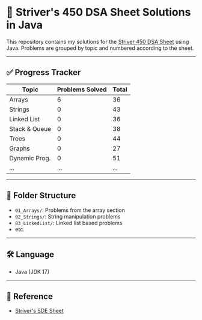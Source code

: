 # 🚀 Striver's 450 DSA Sheet Solutions in Java

This repository contains my solutions for the [Striver 450 DSA Sheet](https://takeuforward.org/interviews/strivers-sde-sheet-top-coding-interview-problems/) using Java. Problems are grouped by topic and numbered according to the sheet.

---

## ✅ Progress Tracker

| Topic           | Problems Solved | Total |
|----------------|-----------------|-------|
| Arrays          | 6               | 36    |
| Strings         | 0               | 43    |
| Linked List     | 0               | 36    |
| Stack & Queue   | 0               | 38    |
| Trees           | 0               | 44    |
| Graphs          | 0               | 27    |
| Dynamic Prog.   | 0               | 51    |
| ...             | ...             | ...   |

---

## 📂 Folder Structure

- `01_Arrays/`: Problems from the array section
- `02_Strings/`: String manipulation problems
- `03_LinkedList/`: Linked list based problems
- etc.

---

## 🛠️ Language
- Java (JDK 17)

---

## 🔗 Reference

- [Striver's SDE Sheet](https://takeuforward.org/interviews/strivers-sde-sheet-top-coding-interview-problems/)
